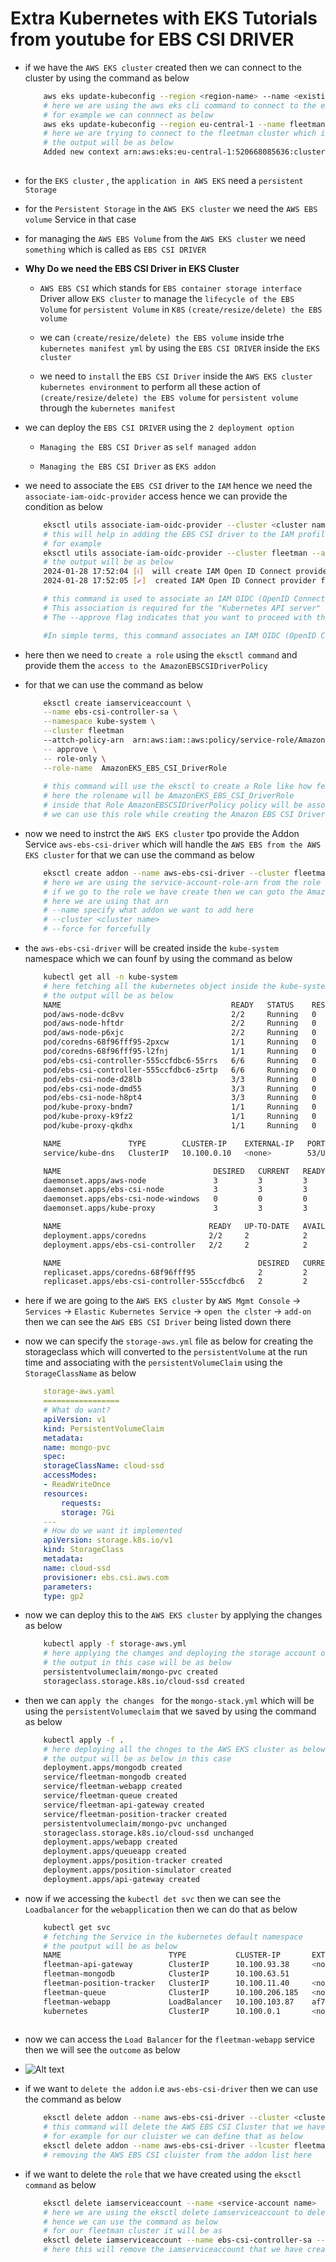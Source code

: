 # Extra Kubernetes with EKS Tutorials from youtube for EBS CSI DRIVER

- if we have the `AWS EKS cluster` created  then we can connect to the cluster by using the command as below 

    ```bash
        aws eks update-kubeconfig --region <region-name> --name <existing kubernetes cluster name>
        # here we are using the aws eks cli command to connect to the existing AWS EKS kubernetes cluster
        # for example we can connnect as below 
        aws eks update-kubeconfig --region eu-central-1 --name fleetman
        # here we are trying to connect to the fleetman cluster which is already created with region eu-central-1
        # the output will be as below
        Added new context arn:aws:eks:eu-central-1:520668085636:cluster/fleetman to /home/pratik/.kube/config
        
    ```

- for the `EKS cluster` , the `application in AWS EKS` need a `persistent Storage`

- for the `Persistent Storage` in the `AWS EKS cluster` we need the `AWS EBS volume` Service in that case

- for managing the `AWS EBS Volume` from the `AWS EKS cluster` we need `something` which is called as `EBS CSI DRIVER`

- **Why Do we need the EBS CSI Driver in EKS Cluster**
  
  - `AWS EBS CSI` which stands for `EBS container storage interface` Driver allow `EKS cluster` to manage the `lifecycle of the EBS Volume` for `persistent Volume` in `K8S` `(create/resize/delete) the EBS volume`
  
  -  we can `(create/resize/delete) the EBS volume` inside trhe `kubernetes manifest yml` by using the `EBS CSI DRIVER` inside the `EKS cluster`
  
  - we need to `install` the `EBS CSI Driver` inside the `AWS EKS cluster kubernetes environment` to perform all these action of `(create/resize/delete) the EBS volume` for `persistent volume` through the `kubernetes manifest`
  
- we can deploy the `EBS CSI DRIVER` using the `2 deployment option`
  
  - `Managing the EBS CSI Driver` as `self managed addon`
  
  - `Managing the EBS CSI Driver` as `EKS addon`
  

- we need to associate the `EBS CSI` driver to the `IAM` hence we need the `associate-iam-oidc-provider` access hence we can provide the condition as below 

    ```bash
        eksctl utils associate-iam-oidc-provider --cluster <cluster name> --approve
        # this will help in adding the EBS CSI driver to the IAM profile that we are using in this case
        # for example
        eksctl utils associate-iam-oidc-provider --cluster fleetman --approve
        # the output will be as below 
        2024-01-28 17:52:04 [ℹ]  will create IAM Open ID Connect provider for cluster "fleetman" in "eu-central-1"
        2024-01-28 17:52:05 [✔]  created IAM Open ID Connect provider for cluster "fleetman" in "eu-central-1"

        # this command is used to associate an IAM OIDC (OpenID Connect) provider with your Amazon EKS cluster
        # This association is required for the "Kubernetes API server" to "recognize and trust OIDC tokens" for authentication purposes.
        # The --approve flag indicates that you want to proceed with the association without manual confirmation

        #In simple terms, this command associates an IAM OIDC (OpenID Connect) provider with an Amazon EKS cluster. This association is necessary for the cluster to recognize and trust OIDC tokens for authentication purposes

    ```

- here then we need to `create a role` using the `eksctl command` and provide them the `access to the AmazonEBSCSIDriverPolicy`

- for that we can use the command as below 

    ```bash
        eksctl create iamserviceaccount \
        --name ebs-csi-controller-sa \
        --namespace kube-system \
        --cluster fleetman
        --attch-policy-arn  arn:aws:iam::aws:policy/service-role/AmazonEBSCSIDriverPolicy \
        -- approve \
        -- role-only \
        --role-name  AmazonEKS_EBS_CSI_DriverRole
        
        # this command will use the eksctl to create a Role like how few roles getting created while using the EKS cluster
        # here the rolename will be AmazonEKS_EBS_CSI_DriverRole
        # inside that Role AmazonEBSCSIDriverPolicy policy will be associated
        # we can use this role while creating the Amazon EBS CSI Driver addon on the EKS cluster
    
    ```

- now we need to instrct the `AWS EKS cluster` tpo provide the Addon Service `aws-ebs-csi-driver` which will handle the `AWS EBS from the AWS EKS cluster` for that we can use the command as below 

    ```bash
        eksctl create addon --name aws-ebs-csi-driver --cluster fleetman --service-account-role-arn arn:aws:iam::520668085636:role/AmazonEKS_EBS_CSI_DriverRole --force
        # here we are using the service-account-role-arn from the role that we have created
        # if we go to the role we have create then we can goto the AmazonEKS_EBS_CSI_DriverRole in the summary section we can see the arn 
        # here we are using that arn 
        # --name specify what addon we want to add here
        # --cluster <cluster name>
        # --force for forcefully

    ```

- the `aws-ebs-csi-driver` will be created inside the `kube-system` namespace  which we can founf by using the command as below 

    ```bash
        kubectl get all -n kube-system
        # here fetching all the kubernetes object inside the kube-system namespace over here
        # the output will be as below 
        NAME                                      READY   STATUS    RESTARTS   AGE
        pod/aws-node-dc8vv                        2/2     Running   0          6h51m
        pod/aws-node-hftdr                        2/2     Running   0          6h36m
        pod/aws-node-p6xjc                        2/2     Running   0          6h36m
        pod/coredns-68f96fff95-2pxcw              1/1     Running   0          6h57m
        pod/coredns-68f96fff95-l2fnj              1/1     Running   0          6h57m
        pod/ebs-csi-controller-555ccfdbc6-55rrs   6/6     Running   0          22m # here can see the aws-ebs-csi driver
        pod/ebs-csi-controller-555ccfdbc6-z5rtp   6/6     Running   0          22m # here can see the aws-ebs-csi driver
        pod/ebs-csi-node-d28lb                    3/3     Running   0          22m # here can see the aws-ebs-csi driver
        pod/ebs-csi-node-dmd55                    3/3     Running   0          22m # here can see the aws-ebs-csi driver
        pod/ebs-csi-node-h8pt4                    3/3     Running   0          22m
        pod/kube-proxy-bndm7                      1/1     Running   0          6h51m
        pod/kube-proxy-k9fz2                      1/1     Running   0          6h36m
        pod/kube-proxy-qkdhx                      1/1     Running   0          6h36m

        NAME               TYPE        CLUSTER-IP    EXTERNAL-IP   PORT(S)         AGE
        service/kube-dns   ClusterIP   10.100.0.10   <none>        53/UDP,53/TCP   6h57m

        NAME                                  DESIRED   CURRENT   READY   UP-TO-DATE   AVAILABLE   NODE SELECTOR              AGE
        daemonset.apps/aws-node               3         3         3       3            3           <none>                     6h57m
        daemonset.apps/ebs-csi-node           3         3         3       3            3           kubernetes.io/os=linux     22m
        daemonset.apps/ebs-csi-node-windows   0         0         0       0            0           kubernetes.io/os=windows   22m
        daemonset.apps/kube-proxy             3         3         3       3            3           <none>                     6h57m

        NAME                                 READY   UP-TO-DATE   AVAILABLE   AGE
        deployment.apps/coredns              2/2     2            2           6h57m
        deployment.apps/ebs-csi-controller   2/2     2            2           22m

        NAME                                            DESIRED   CURRENT   READY   AGE
        replicaset.apps/coredns-68f96fff95              2         2         2       6h57m
        replicaset.apps/ebs-csi-controller-555ccfdbc6   2         2         2       22m

    
    ```

- here if we are going to the `AWS EKS cluster` by `AWS Mgmt Console` &rarr; `Services` &rarr; `Elastic Kubernetes Service` &rarr; `open the clster` &rarr; `add-on` then we can see the `AWS EBS CSI Driver` being listed down there

- now we can specify the `storage-aws.yml` file as below for creating the storageclass which will converted to the `persistentVolume` at the run time and associating with the `persistentVolumeClaim` using the `StorageClassName` as below 

    ```yaml
        storage-aws.yaml
        =================
        # What do want?
        apiVersion: v1
        kind: PersistentVolumeClaim
        metadata:
        name: mongo-pvc
        spec:
        storageClassName: cloud-ssd
        accessModes:
        - ReadWriteOnce
        resources:
            requests:
            storage: 7Gi
        ---
        # How do we want it implemented
        apiVersion: storage.k8s.io/v1
        kind: StorageClass
        metadata:
        name: cloud-ssd
        provisioner: ebs.csi.aws.com
        parameters:
        type: gp2
    
    ```

- now we can deploy this to the `AWS EKS cluster` by applying the changes as below 

    ```bash
        kubectl apply -f storage-aws.yml
        # here applying the chamges and deploying the storage account onto the AWS EKS cluster
        # the output in this case will be as below 
        persistentvolumeclaim/mongo-pvc created
        storageclass.storage.k8s.io/cloud-ssd created

    ```

- then we can `apply the changes ` for the `mongo-stack.yml` which will be using the `persistentVolumeclaim` that we saved by using the command as below 

    ```bash
        kubectl apply -f .
        # here deploying all the chnges to the AWS EKS cluster as below 
        # the output will be as below in this case
        deployment.apps/mongodb created
        service/fleetman-mongodb created
        service/fleetman-webapp created
        service/fleetman-queue created
        service/fleetman-api-gateway created
        service/fleetman-position-tracker created
        persistentvolumeclaim/mongo-pvc unchanged
        storageclass.storage.k8s.io/cloud-ssd unchanged
        deployment.apps/webapp created
        deployment.apps/queueapp created
        deployment.apps/position-tracker created
        deployment.apps/position-simulator created
        deployment.apps/api-gateway created

    ```

- now if we accessing the `kubectl det svc` then we can see the `Loadbalancer` for the `webapplication` then  we can do that as below 

    ```bash
        kubectl get svc
        # fetching the Service in the kubernetes default namespace
        # the poutput will be as below 
        NAME                        TYPE           CLUSTER-IP       EXTERNAL-IP                                                                  PORT(S)              AGE
        fleetman-api-gateway        ClusterIP      10.100.93.38     <none>                                                                       8080/TCP             5h13m
        fleetman-mongodb            ClusterIP      10.100.63.51                                                  27017/TCP            29m
        fleetman-position-tracker   ClusterIP      10.100.11.40     <none>                                                                       8080/TCP             5h13m
        fleetman-queue              ClusterIP      10.100.206.185   <none>                                                                       8161/TCP,61616/TCP   5h13m
        fleetman-webapp             LoadBalancer   10.100.103.87    af73ec9147f9b46dd9cda3b668a1373a-1503150957.eu-central-1.elb.amazonaws.com   80:31226/TCP         5h13m
        kubernetes                  ClusterIP      10.100.0.1       <none>                                                                       443/TCP              7h5m
        

    ```

- now we can access the `Load Balancer` for the `fleetman-webapp` service then we will see the `outcome` as below 

- ![Alt text](image-2.png)

- if we want to `delete the addon` i.e `aws-ebs-csi-driver` then we can use the command as below 

    ```bash
        eksctl delete addon --name aws-ebs-csi-driver --cluster <cluster name>
        # this command will delete the AWS EBS CSI Cluster that we have added as the addon this case
        # for example for our cluister we can define that as below 
        eksctl delete addon --name aws-ebs-csi-driver --lcuster fleetman
        # removing the AWS EBS CSI cluister from the addon list here
    
    ```

- if we want to delete the `role` that we have created using the `eksctl command` as below 

    ```bash
        eksctl delete iamserviceaccount --name <service-account name>  --namespace <namespace where this Role been created> --cluster <your cluster name>
        # here we are using the eksctl delete iamserviceaccount to delete the service-account Role that we have created with required permission 
        # hence we can use the command as below 
        # for our fleetman cluster it will be as 
        eksctl delete iamserviceaccount --name ebs-csi-controller-sa --namespace kube-system --cluster fleetman 
        # here this will remove the iamserviceaccount that we have created just abov
    
    ```